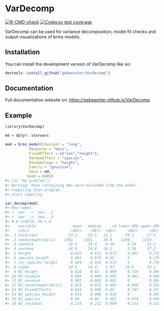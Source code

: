 
<!-- README.md is generated from README.Rmd. Please edit that file -->

# VarDecomp

<!-- badges: start -->

[![R-CMD-check](https://github.com/gabewinter/VarDecomp/actions/workflows/R-CMD-check.yaml/badge.svg)](https://github.com/gabewinter/VarDecomp/actions/workflows/R-CMD-check.yaml)
[![Codecov test
coverage](https://codecov.io/gh/gabewinter/VarDecomp/branch/main/graph/badge.svg)](https://app.codecov.io/gh/gabewinter/VarDecomp?branch=main)
<!-- badges: end -->

VarDecomp can be used for variance decomposition, model fit checks and
output visualizations of brms models.

## Installation

You can install the development version of VarDecomp like so:

``` r
devtools::install_github("gabewinter/VarDecomp")
```

## Documentation

Full documentation website on: <https://gabewinter.github.io/VarDecomp>

## Example

``` r
library(VarDecomp)

md = dplyr::starwars

mod = brms_model(Chainset = "long", 
           Response = "mass", 
           FixedEffect = c("sex","height"), 
           RandomEffect = "species", 
           RandomSlope = "height", 
           Family = "gaussian", 
           Data = md, 
          Seed = 0405)
#> [1] "No problem 🤩"
#> Warning: Rows containing NAs were excluded from the model.
#> Compiling Stan program...
#> Start sampling

var_decomp(mod)
#> New names:
#> • `sex` -> `sex...1`
#> • `sex` -> `sex...3`
#> # A tibble: 16 × 6
#>    variable                 mean   median     sd lower_HPD upper_HPD
#>    <chr>                   <dbl>    <dbl>  <dbl>     <dbl>     <dbl>
#>  1 Intercept             -53.2    -53.5   13.2     -79.2     -27.5  
#>  2 sexhermaphroditic    1301.    1301.    20.0    1260.     1339.   
#>  3 sexmale                19.5     19.4    6.48      6.54     32.1  
#>  4 sexnone                28.9     28.8   14.1       3.16     57.2  
#>  5 height                  0.631    0.632  0.073     0.491     0.776
#>  6 species_height          0.082    0.075  0.05      0         0.176
#>  7 cor_species_height     -0.364   -0.545  0.573    -1         0.758
#>  8 sigma                  14.5     14.4    1.93     10.9      18.2  
#>  9 R2_height               0.816    0.82   0.049     0.719     0.909
#> 10 R2_sexmale              0.004    0.004  0.001     0.001     0.006
#> 11 R2_sexnone              0.002    0.002  0.001     0         0.004
#> 12 R2_sexhermaphroditic    0.023    0.023  0.003     0.018     0.028
#> 13 R2_FixedEffects         0.845    0.848  0.05      0.747     0.937
#> 14 R2_species_height       0.014    0.008  0.019     0         0.049
#> 15 R2_species             -0.06    -0.06   0.007    -0.074    -0.048
#> 16 R2_residual             0.216    0.212  0.049     0.133     0.318
```
